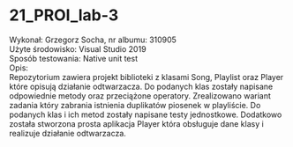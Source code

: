 # 21_PROI_lab-3

Wykonał: Grzegorz Socha, nr albumu: 310905 <br/>
Użyte środowisko: Visual Studio 2019 <br/>
Sposób testowania: Native unit test <br/>
Opis: <br/>
Repozytorium zawiera projekt biblioteki z klasami Song, Playlist oraz Player które opisują działanie odtwarzacza. Do podanych klas zostały napisane odpowiednie metody oraz przeciążone operatory. Zrealizowano wariant zadania który zabrania istnienia duplikatów piosenek w playliście. Do podanych klas i ich metod zostały napisane testy jednostkowe. Dodatkowo została stworzona prosta aplikacja Player która obsługuje dane klasy i realizuje działanie odtwarzacza.
